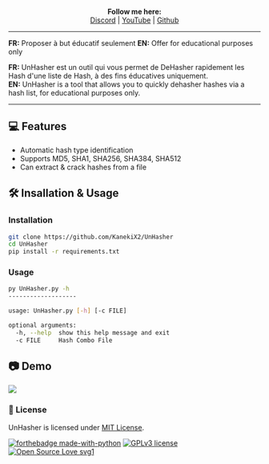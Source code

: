 <p align='center'>
  <b>Follow me here:</b><br>
  <a href="https://discord.gg/kjdsvNqJff">Discord</a> |
  <a href="https://www.youtube.com/channel/UCdIuioH8MzwMD88XGkliupA">YouTube</a> |
  <a href="https://github.com/KanekiX2">Github</a>
</p>

--- 

**FR:** Proposer à but éducatif seulement
**EN:** Offer for educational purposes only


**FR:** UnHasher est un outil qui vous permet de DeHasher rapidement les Hash d'une liste de Hash, à des fins éducatives uniquement.  
**EN:** UnHasher is a tool that allows you to quickly dehasher hashes via a hash list, for educational purposes only.  

---   

## 💻 Features
- Automatic hash type identification
- Supports MD5, SHA1, SHA256, SHA384, SHA512
- Can extract & crack hashes from a file

## 🛠 Insallation & Usage
### Installation
```bash
git clone https://github.com/KanekiX2/UnHasher
cd UnHasher
pip install -r requirements.txt
```
### Usage
```bash
py UnHasher.py -h
-------------------

usage: UnHasher.py [-h] [-c FILE]

optional arguments:
  -h, --help  show this help message and exit
  -c FILE     Hash Combo File
```


## 📷 Demo
![](https://cdn.discordapp.com/attachments/814116223126208602/829658477164757002/unknown.png)

### 📜 License
UnHasher is licensed under [MIT License](https://github.com/s0md3v/Hash-Buster/blob/master/LICENSE).

[![forthebadge made-with-python](http://ForTheBadge.com/images/badges/made-with-python.svg)](https://www.python.org/)
[![GPLv3 license](https://img.shields.io/badge/License-GPLv3-blue.svg)](http://perso.crans.org/besson/LICENSE.html)
[![Open Source Love svg1](https://badges.frapsoft.com/os/v1/open-source.svg?v=103)](https://github.com/ellerbrock/open-source-badges/)
